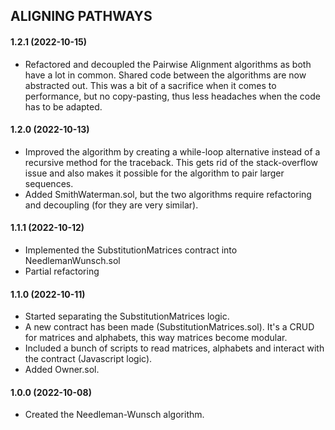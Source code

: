 ## ALIGNING PATHWAYS

#### 1.2.1 (2022-10-15)

- Refactored and decoupled the Pairwise Alignment algorithms as both have a lot in common. Shared code between the algorithms are now abstracted out. This was a bit of a sacrifice when it comes to performance, but no copy-pasting, thus less headaches when the code has to be adapted.

#### 1.2.0 (2022-10-13)

- Improved the algorithm by creating a while-loop alternative instead of a recursive method for the traceback. This gets rid of the stack-overflow issue and also makes it possible for the algorithm to pair larger sequences.
- Added SmithWaterman.sol, but the two algorithms require refactoring and decoupling (for they are very similar).

#### 1.1.1 (2022-10-12)

- Implemented the SubstitutionMatrices contract into NeedlemanWunsch.sol
- Partial refactoring

#### 1.1.0 (2022-10-11)

- Started separating the SubstitutionMatrices logic.
- A new contract has been made (SubstitutionMatrices.sol). It's a CRUD for matrices and alphabets, this way matrices become modular.
- Included a bunch of scripts to read matrices, alphabets and interact with the contract (Javascript logic).
- Added Owner.sol.

#### 1.0.0 (2022-10-08)

- Created the Needleman-Wunsch algorithm.
